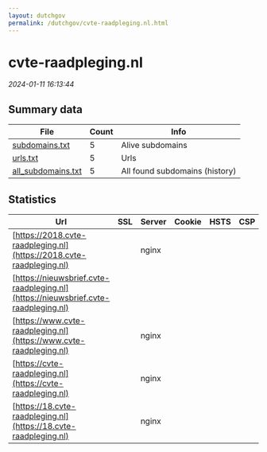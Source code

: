 ```yaml
---
layout: dutchgov
permalink: /dutchgov/cvte-raadpleging.nl.html
---
```



# cvte-raadpleging.nl
*2024-01-11 16:13:44*
## Summary data


| File       | Count | Info |
|------------|-------|------|
|[subdomains.txt](/data/cvte-raadpleging.nl/subdomains.txt)|5|Alive subdomains|
|[urls.txt](/data/cvte-raadpleging.nl/urls.txt)|5|Urls|
|[all_subdomains.txt](/data/cvte-raadpleging.nl/all_subdomains.txt)|5|All found subdomains (history)|


## Statistics


| Url | SSL | Server | Cookie | HSTS | CSP | XFO | XXP | RP | Tech |Title |
|------------|-------|------|------|------|------|------|------|------|------|------|
|[https://2018.cvte-raadpleging.nl](https://2018.cvte-raadpleging.nl)| |nginx| | | | | | :white_check_mark: |HSTS Nginx|404 Not Found|
|[https://nieuwsbrief.cvte-raadpleging.nl](https://nieuwsbrief.cvte-raadpleging.nl)| || | | | | | :white_check_mark: ||404 Not Found|
|[https://www.cvte-raadpleging.nl](https://www.cvte-raadpleging.nl)| |nginx| | | | | | :white_check_mark: |HSTS Nginx|404 Not Found|
|[https://cvte-raadpleging.nl](https://cvte-raadpleging.nl)| |nginx| | | | | | :white_check_mark: |HSTS Nginx|404 Not Found|
|[https://18.cvte-raadpleging.nl](https://18.cvte-raadpleging.nl)| |nginx| | | | | | :white_check_mark: |HSTS Nginx|404 Not Found|
